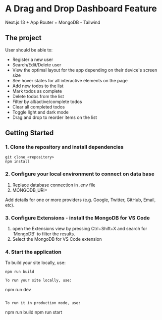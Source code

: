 # A Drag and Drop Dashboard Feature

Next.js 13 + App Router + MongoDB - Tailwind

## The project

User should be able to:

- Register a new user
- Search/Edit/Delete user
- View the optimal layout for the app depending on their device's screen size
- See hover states for all interactive elements on the page
- Add new todos to the list
- Mark todos as complete
- Delete todos from the list
- Filter by all/active/complete todos
- Clear all completed todos
- Toggle light and dark mode
- Drag and drop to reorder items on the list


## Getting Started

### 1. Clone the repository and install dependencies

```
git clone <repository>
npm install
```

### 2. Configure your local environment to connect on data base

1. Replace database connection in .env file
2. MONGODB_URI=<your conexion to mongo db with user and password>

Add details for one or more providers (e.g. Google, Twitter, GitHub, Email, etc).

### 3. Configure Extensions - install the MongoDB for VS Code

1. open the Extensions view by pressing Ctrl+Shift+X and search for 'MongoDB' to filter the results. 
2. Select the MongoDB for VS Code extension

### 4. Start the application

To build your site locally, use:

```
npm run build

To run your site locally, use:

```
npm run dev
```

To run it in production mode, use:

```
npm run build
npm run start
